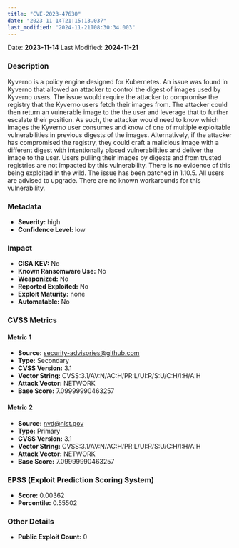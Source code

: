 ```yaml
---
title: "CVE-2023-47630"
date: "2023-11-14T21:15:13.037"
last_modified: "2024-11-21T08:30:34.003"
---
```




Date: **2023-11-14** Last Modified: **2024-11-21**

### Description  
Kyverno is a policy engine designed for Kubernetes. An issue was found in Kyverno that allowed an attacker to control the digest of images used by Kyverno users. The issue would require the attacker to compromise the registry that the Kyverno users fetch their images from. The attacker could then return an vulnerable image to the the user and leverage that to further escalate their position. As such, the attacker would need to know which images the Kyverno user consumes and know of one of multiple exploitable vulnerabilities in previous digests of the images. Alternatively, if the attacker has compromised the registry, they could craft a malicious image with a different digest with intentionally placed vulnerabilities and deliver the image to the user.  Users pulling their images by digests and from trusted registries are not impacted by this vulnerability. There is no evidence of this being exploited in the wild. The issue has been patched in 1.10.5. All users are advised to upgrade. There are no known workarounds for this vulnerability.

### Metadata  
- **Severity:** high
- **Confidence Level:** low

### Impact  
- **CISA KEV:** No
- **Known Ransomware Use:** No
- **Weaponized:** No
- **Reported Exploited:** No
- **Exploit Maturity:** none
- **Automatable:** No

### CVSS Metrics  

#### Metric 1
- **Source:** security-advisories@github.com
- **Type:** Secondary
- **CVSS Version:** 3.1
- **Vector String:** CVSS:3.1/AV:N/AC:H/PR:L/UI:R/S:U/C:H/I:H/A:H
- **Attack Vector:** NETWORK
- **Base Score:** 7.09999990463257

#### Metric 2
- **Source:** nvd@nist.gov
- **Type:** Primary
- **CVSS Version:** 3.1
- **Vector String:** CVSS:3.1/AV:N/AC:H/PR:L/UI:R/S:U/C:H/I:H/A:H
- **Attack Vector:** NETWORK
- **Base Score:** 7.09999990463257


### EPSS (Exploit Prediction Scoring System)  
- **Score:** 0.00362
- **Percentile:** 0.55502

### Other Details  
- **Public Exploit Count:** 0

